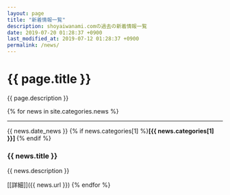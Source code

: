 ```yaml
---
layout: page
title: "新着情報一覧"
description: shoyaiwanami.comの過去の新着情報一覧
date: 2019-07-20 01:28:37 +0900
last_modified_at: 2019-07-12 01:28:37 +0900
permalink: /news/
---
```


# {{ page.title }}

{{ page.description }}

{% for news in site.categories.news %}
<hr>
{{ news.date_news }} {% if news.categories[1] %}<strong>[{{ news.categories[1] }}] </strong>{% endif %}

### {{ news.title }}

{{ news.description }}

[[詳細]]({{ news.url }})
{% endfor %}
